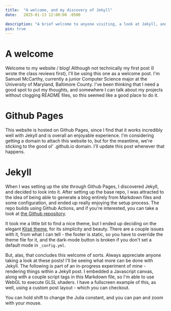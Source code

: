 ```yaml
---
title:  "A welcome, and my discovery of Jekyll"
date:   2025-01-13 12:00:00 -0500

description: "A brief welcome to anyone visiting, a look at Jekyll, and an exercise in Javascript."
pin: true
---
```


# A welcome

Welcome to my website / blog! Although not technically my first post (I wrote the class reviews first), I'll be using this one as a welcome post. I'm Samuel McCarthy, currently a junior Computer Science major at the University of Maryland, Baltimore County. I've been thinking that I need a good spot to put my thoughts, and somewhere I can talk about my projects without clogging README files, so this seemed like a good place to do it.

# Github Pages

This website is hosted on Github Pages, since I find that it works incredibly well with Jekyll and is overall an enjoyable experience. I'm considering getting a domain to attach this website to, but for the meantime, we're sticking to the good ol' .github.io domain. I'll update this post whenever that happens.

# Jekyll

When I was setting up the site through Github Pages, I discovered Jekyll, and decided to look into it. After setting up the base repo, I was attracted to the idea of being able to generate a blog entirely from Markdown files and some configuration, and ended up really enjoying the setup process. The repo builds using Github Actions, and if you're interested, you can take a look at [the Github repository](https://github.com/sam-mccarthy/sam-mccarthy.github.io/).

It took me a little bit to find a nice theme, but I ended up deciding on the elegant [Klisé theme](https://github.com/piharpi/jekyll-klise), for its simplicity and beauty. There are a couple issues with it, from what I can tell - the footer is static, so you have to override the theme file for it, and the dark-mode button is broken if you don't set a default mode in `_config.yml`.

But, alas, that concludes this welcome of sorts. Always appreciate anyone taking a look at these posts! I'll be seeing what more can be done with Jekyll. The following is part of an in-progress experiment of mine - rendering things within a Jekyll post. I embedded a Javascript canvas, along with a couple script tags in this Markdown file, so I'm able to use WebGL to execute GLSL shaders. I have a fullscreen example of this, as well, using a custom post layout - which you can checkout.

You can hold shift to change the Julia constant, and you can pan and zoom with your mouse.

<canvas id="julia" style="width: 100%;"></canvas>
<script src="https://ajax.googleapis.com/ajax/libs/jquery/3.7.1/jquery.min.js"></script>
<script src="{{ site.url }}/assets/js/julia.js"></script>